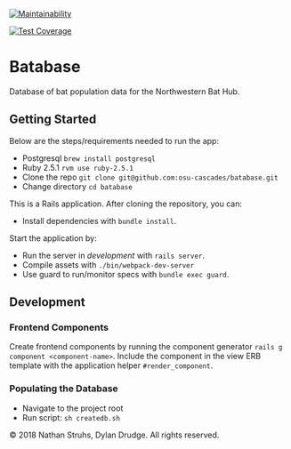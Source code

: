 [![Maintainability](https://api.codeclimate.com/v1/badges/78a4ff7c2f6653e1e237/maintainability)](https://codeclimate.com/github/osu-cascades/batabase/maintainability)

[![Test Coverage](https://api.codeclimate.com/v1/badges/78a4ff7c2f6653e1e237/test_coverage)](https://codeclimate.com/github/osu-cascades/batabase/test_coverage)

# Batabase

Database of bat population data for the Northwestern Bat Hub.

## Getting Started

Below are the steps/requirements needed to run the app:
* Postgresql `brew install postgresql`
* Ruby 2.5.1 `rvm use ruby-2.5.1`
* Clone the repo `git clone git@github.com:osu-cascades/batabase.git`
* Change directory `cd batabase`

This is a Rails application. After cloning the repository, you can:

* Install dependencies with `bundle install`.

Start the application by:

* Run the server in _development_ with `rails server`.
* Compile assets with `./bin/webpack-dev-server`
* Use guard to run/monitor specs with `bundle exec guard`.

## Development

### Frontend Components

Create frontend components by running the component generator `rails g component <component-name>`. Include the component in the view ERB template with the application helper `#render_component`.

### Populating the Database

* Navigate to the project root
* Run script: `sh createdb.sh`

&copy; 2018 Nathan Struhs, Dylan Drudge. All rights reserved.
